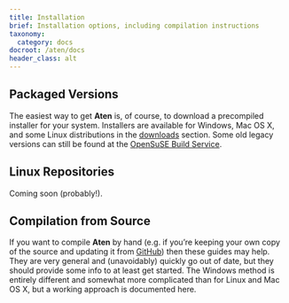 ```yaml
---
title: Installation
brief: Installation options, including compilation instructions
taxonomy:
  category: docs
docroot: /aten/docs
header_class: alt
---
```


## Packaged Versions <a id="packages"></a>

The easiest way to get **Aten** is, of course, to download a precompiled installer for your system. Installers are available for Windows, Mac OS X, and some Linux distributions in the [downloads](/aten/downloads) section. Some old legacy versions can still be found at the [OpenSuSE Build Service](http://download.opensuse.org/repositories/home:/trisyoungs/).

## Linux Repositories <a id="repositories"><a/>

Coming soon (probably!).

## Compilation from Source <a id="compilation"></a>

If you want to compile **Aten** by hand (e.g. if you’re keeping your own copy of the source and updating it from [GitHub](https://github.com/trisyoungs/aten)) then these guides may help. They are very general and (unavoidably) quickly go out of date, but they should provide some info to at least get started. The Windows method is entirely different and somewhat more complicated than for Linux and Mac OS X, but a working approach is documented here.

